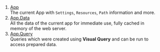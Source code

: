 1. [App](xref:NetCode.DynamicCode.Objects.App.Index)  
    The current App with `Settings`, `Resources`, `Path` information and more.
1. [App.Data](xref:NetCode.DynamicCode.Objects.App.Data)  
    All the data of the current app for immediate use, fully cached in memory of the web server.
1. [App.Query](xref:NetCode.DynamicCode.Objects.App.Query)  
    Queries which were created using **Visual Query** and can be run to access prepared data.